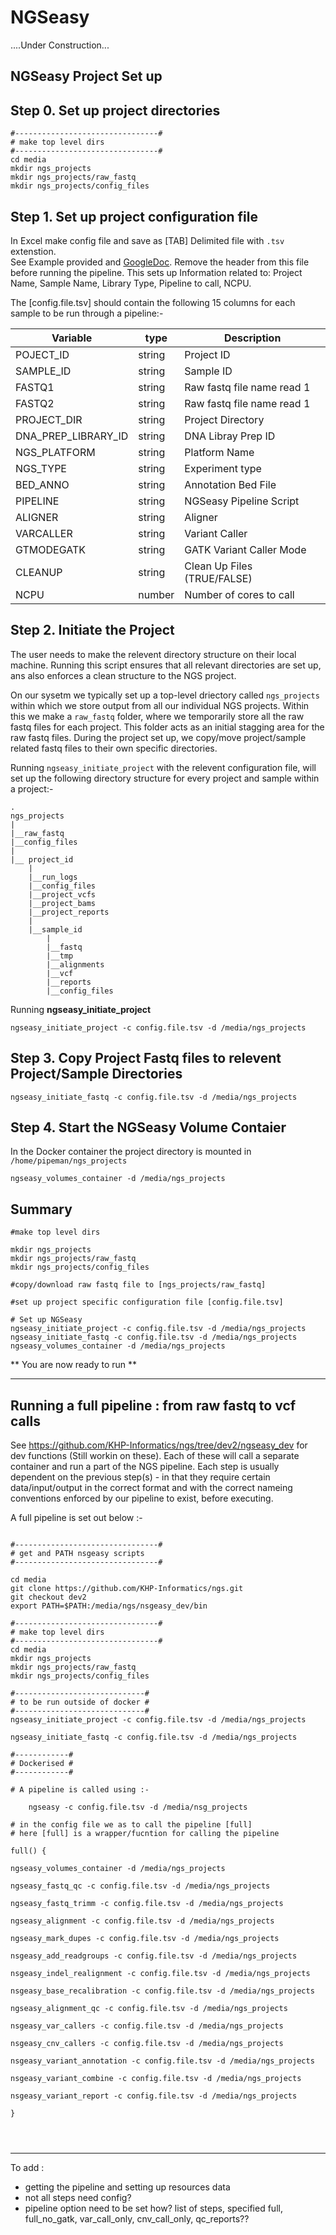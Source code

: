 NGSeasy
==========================

....Under Construction...

NGSeasy Project Set up
--------------------------

## Step 0. Set up project directories

```{bash}
#--------------------------------#
# make top level dirs 
#--------------------------------#
cd media
mkdir ngs_projects
mkdir ngs_projects/raw_fastq
mkdir ngs_projects/config_files
```

## Step 1. Set up project configuration file

In Excel make config file and save as [TAB] Delimited file with ``.tsv`` extenstion.  
See Example provided and [GoogleDoc](https://docs.google.com/spreadsheets/d/1kp1Nyw0x3zXqO2Wm2Z25ErJ0Z-Uoab8tjRPq9h4sonk/edit?usp=sharing). Remove the header from this file before running the pipeline. This sets up Information related to: Project Name, Sample Name, Library Type, Pipeline to call, NCPU.

The [config.file.tsv] should contain the following 15 columns for each sample to be run through a pipeline:- 

|Variable|type|Description|
|--------|--------|--------|
POJECT_ID|string|Project ID|
SAMPLE_ID|string|Sample ID|
FASTQ1|string|Raw fastq file name read 1|
FASTQ2|string|Raw fastq file name read 1|
PROJECT_DIR|string|Project Directory|
DNA_PREP_LIBRARY_ID|string|DNA Libray Prep ID|
NGS_PLATFORM|string|Platform Name|
NGS_TYPE|string|Experiment type|
BED_ANNO|string|Annotation Bed File
PIPELINE|string|NGSeasy Pipeline Script|
ALIGNER|string|Aligner|
VARCALLER|string|Variant Caller|
GTMODEGATK|string|GATK Variant Caller Mode|
CLEANUP|string|Clean Up Files (TRUE/FALSE)|
NCPU|number|Number of cores to call|


## Step 2. Initiate the Project
The user needs to make the relevent directory structure on their local machine. Running this script ensures that all relevant directories are set up, ans also enforces a clean structure to the NGS project.  

On our sysetm we typically set up a top-level driectory called `ngs_projects` within which we store output from all our individual NGS projects. Within this we make a `raw_fastq` folder, where we temporarily store all the raw fastq files for each project. This folder acts as an initial stagging area for the raw fastq files. During the project set up, we copy/move project/sample related fastq files to their own specific directories.

Running `ngseasy_initiate_project` with the relevent configuration file, will set up the following directory structure for every project and sample within a project:-  

```
.
ngs_projects  
|  
|__raw_fastq  
|__config_files  
|
|__ project_id  
	|  
	|__run_logs  
	|__config_files  
	|__project_vcfs  
	|__project_bams  
	|__project_reports  
	|
	|__sample_id  
		|  
		|__fastq  
		|__tmp  
		|__alignments  
		|__vcf  
		|__reports  
		|__config_files  

```
Running **ngseasy_initiate_project**

```{bash}
ngseasy_initiate_project -c config.file.tsv -d /media/ngs_projects
```

## Step 3. Copy Project Fastq files to relevent Project/Sample Directories

```{bash}
ngseasy_initiate_fastq -c config.file.tsv -d /media/ngs_projects
```

## Step 4. Start the NGSeasy Volume Contaier

In the Docker container the project directory is mounted in `/home/pipeman/ngs_projects`

```{bash}
ngseasy_volumes_container -d /media/ngs_projects
```

## Summary

```{bash}
#make top level dirs 

mkdir ngs_projects
mkdir ngs_projects/raw_fastq
mkdir ngs_projects/config_files

#copy/download raw fastq file to [ngs_projects/raw_fastq]

#set up project specific configuration file [config.file.tsv]

# Set up NGSeasy
ngseasy_initiate_project -c config.file.tsv -d /media/ngs_projects
ngseasy_initiate_fastq -c config.file.tsv -d /media/ngs_projects
ngseasy_volumes_container -d /media/ngs_projects
```

** You are now ready to run **

****

## Running a full pipeline : from raw fastq to vcf calls

See https://github.com/KHP-Informatics/ngs/tree/dev2/ngseasy_dev for dev functions (Still workin on these). Each of these will call a separate container and run a part of the NGS pipeline. Each step is usually dependent on the previous step(s) - in that they require certain data/input/output in the correct format and with the correct nameing conventions enforced by our pipeline to exist, before executing.

A full pipeline is set out below :-  

```{bash}

#--------------------------------#
# get and PATH nsgeasy scripts
#--------------------------------#

cd media
git clone https://github.com/KHP-Informatics/ngs.git
git checkout dev2
export PATH=$PATH:/media/ngs/nsgeasy_dev/bin

#--------------------------------#
# make top level dirs 
#--------------------------------#
cd media
mkdir ngs_projects
mkdir ngs_projects/raw_fastq
mkdir ngs_projects/config_files

#-----------------------------#
# to be run outside of docker #
#-----------------------------#
ngseasy_initiate_project -c config.file.tsv -d /media/ngs_projects

ngseasy_initiate_fastq -c config.file.tsv -d /media/ngs_projects

#------------#
# Dockerised #
#------------#

# A pipeline is called using :-

    ngseasy -c config.file.tsv -d /media/nsg_projects

# in the config file we as to call the pipeline [full]
# here [full] is a wrapper/fucntion for calling the pipeline

full() { 

ngseasy_volumes_container -d /media/ngs_projects

ngseasy_fastq_qc -c config.file.tsv -d /media/ngs_projects

ngseasy_fastq_trimm -c config.file.tsv -d /media/ngs_projects

ngseasy_alignment -c config.file.tsv -d /media/ngs_projects

ngseasy_mark_dupes -c config.file.tsv -d /media/ngs_projects

nsgeasy_add_readgroups -c config.file.tsv -d /media/ngs_projects

nsgeasy_indel_realignment -c config.file.tsv -d /media/ngs_projects

nsgeasy_base_recalibration -c config.file.tsv -d /media/ngs_projects

ngseasy_alignment_qc -c config.file.tsv -d /media/ngs_projects

nsgeasy_var_callers -c config.file.tsv -d /media/ngs_projects

nsgeasy_cnv_callers -c config.file.tsv -d /media/ngs_projects

nsgeasy_variant_annotation -c config.file.tsv -d /media/ngs_projects

nsgeasy_variant_combine -c config.file.tsv -d /media/ngs_projects

nsgeasy_variant_report -c config.file.tsv -d /media/ngs_projects

}




```
****

To add :
- getting the pipeline and setting up resources data
- not all steps need config?
- pipeline option need to be set how? list of steps, specified full, full_no_gatk, var_call_only, cnv_call_only, qc_reports??